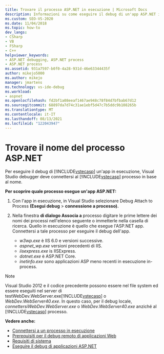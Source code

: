 ```yaml
---
title: Trovare il processo ASP.NET in esecuzione | Microsoft Docs
description: Informazioni su come eseguire il debug di un'app ASP.NET in esecuzione. Collegare il debugger Visual Studio al processo ASP.NET in base al nome.
ms.custom: SEO-VS-2020
ms.date: 11/04/2018
ms.topic: how-to
dev_langs:
- CSharp
- VB
- FSharp
- C++
helpviewer_keywords:
- ASP.NET debugging, ASP.NET process
- ASP.NET process
ms.assetid: 931a7597-b0f0-4a28-931d-46e63344435f
author: mikejo5000
ms.author: mikejo
manager: jmartens
ms.technology: vs-ide-debug
ms.workload:
- aspnet
ms.openlocfilehash: fd2bf1a08eeaf1467ae948c78f84d7bfbab67d12
ms.sourcegitcommit: 68897da7d74c31ae1ebf5d47c7b5ddc9b108265b
ms.translationtype: MT
ms.contentlocale: it-IT
ms.lasthandoff: 08/13/2021
ms.locfileid: "122043947"
---
```

# <a name="find-the-name-of-the-aspnet-process"></a>Trovare il nome del processo ASP.NET

Per eseguire il debug di [!INCLUDE[vstecasp](../code-quality/includes/vstecasp_md.md)] un'app in esecuzione, Visual Studio debugger deve connettersi al [!INCLUDE[vstecasp](../code-quality/includes/vstecasp_md.md)] processo in base al nome.

**Per scoprire quale processo esegue un'app ASP.NET:**

1. Con l'app in esecuzione, in Visual Studio selezionare Debug Attach to Process **(Esegui debug**  >  **connessione a processo).**

1. Nella finestra **di dialogo Associa a** processo digitare le prime lettere dei nomi dei processi nell'elenco seguente o immetterle nella casella di ricerca. Quello in esecuzione è quello che esegue l'ASP.NET app. Connettersi a tale processo per eseguire il debug dell'app.

    - *w3wp.exe* è IIS 6.0 e versioni successive.
    - *aspnet_wp.exe* versioni precedenti di IIS.
    - *iisexpress.exe* is IISExpress.
    - *dotnet.exe* è ASP.NET Core.
    - *inetinfo.exe* sono applicazioni ASP meno recenti in esecuzione in-process.

>[!NOTE]
>Visual Studio 2012 e il codice precedente possono essere nel file system ed essere eseguiti nel server di testWebDev.WebServer.exe[!INCLUDE[vstecasp](../code-quality/includes/vstecasp_md.md)] o *WebDev.WebServer40.exe*.  In questo caso, per il debug locale, *connettersiWebDev.WebServer.exe* o *WebDev.WebServer40.exe* anziché al [!INCLUDE[vstecasp](../code-quality/includes/vstecasp_md.md)] processo.

**Vedere anche:**

- [Connettersi a un processo in esecuzione](../debugger/attach-to-running-processes-with-the-visual-studio-debugger.md)
- [Prerequisiti per il debug remoto di applicazioni Web](remote-debugging-aspnet-on-a-remote-iis-7-5-computer.md)
- [Requisiti di sistema](../debugger/aspnet-debugging-system-requirements.md)
- [Eseguire il debug di applicazioni ASP.NET](../debugger/how-to-enable-debugging-for-aspnet-applications.md)